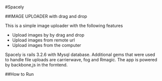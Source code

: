 #Spacely

##IMAGE UPLOADER with drag and drop 

This is a simple image uploader with the following features

* Upload images by by drag and drop
* Upload images from remote url
* Upload images from the computer

Spacely is rails 3.2.6 with Mysql database. Additional gems that were used to handle file uploads are carrierwave, fog and Rmagic.
The app is powered by backbone,js in the forntend.

##How to Run 



